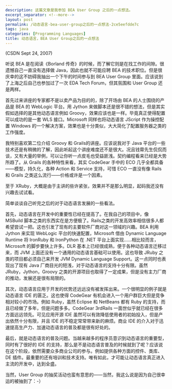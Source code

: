 ```yaml
---
description: 这篇文章是我参加 BEA User Group 之后的一点想法。
excerpt_separator: <!--more-->
layout: post
permalink: /动态语言-bea-user-group之后的一点想法-2ce5eefdde7c
tags: java
categories: [Programming Languages]
title: 动态语言，BEA User Group之后的一点想法
---
```

(CSDN Sept 24, 2007)

听说 BEA 是在阅读《Borland 传奇》的时候，而了解它则是在找工作的间隙。很遗憾自己一直没有选择做 Java，因此也就不可能应聘 BEA 的技术职位。但是很庆幸的这不妨碍我抽出一个下午的时间参与到 BEA User Group 里面。应该说到了上海之后自己也参加过了一次 EDA Tech Forum，但其氛围和 User Group 还是两样。
<!--more-->

首先过来讲座的专家都不是以卖产品为目的的，除了开场由 BEA 的人士围绕的产品是 BEA 的 WebLogic 平台。用 Jython 来做脚本还是很不错的想法，但是其实假如选择的是其他动态语言例如 Groovy，效果应该也是一样。毕竟真正使得配置可以成功的是一套 WLS 接口。Microsoft 同样也将动态语言 JScript 作为操控配置 Windows 的一个解决方案，效果也是十分类似，大大简化了配置服务器之类的工作强度。

我特别喜欢第二位介绍 Groovy 和 Grails的讲座。应该说我对于 Java 平台的一些技术还是有稍微的了解，因此听起这个讲座难度还不是很大。况且钱霄先生侃侃而谈，又有大量的举例，可以让你听一点皮毛也受益匪浅。契约编程看来已经是大势所趋了。从 Grails 的各种特性来看，其实 CodeGear 手中的 ECO 几乎全都具备――模型，持久化，各种 Action 和 Service 支持，可惜 ECO 一直没有像 Rails 和 Grails 之类这么流行――价格或许是一个因素。

至于 XRuby，大概是由于主讲的些许紧张，效果并不是那么明显，起码我还没有兴趣去试试看。

简单谈谈自己听完之后的对于动态语言发展的一些看法。

首先，动态语言在开发中的重要性已经在提高了。在我自己的项目中，像 MSBuild 脚本之类的东西实在是方便极了。Rails之类的开发高效率相信很多人都希望尝试一把。这也引发了现有的主要软件厂商对这一领域的兴趣。BEA 利用 Jython 来实现 WebLogic 平台的快速配置，Microsoft 借由 Dynamic Language Runtime 将 IronRuby 和 IronPython 在 .NET 平台上面实现……相比较而言，Microsoft 的脚步要快上许多。DLR 基本上已经很成熟，便于各种动态语言迁移过来，而 JVM 上面还没有一个通用的动态语言基础可以使用。这也导致 JRuby 之类的项目都必须自己来开发 JVM Dynamic Language Support。这一点同时也表现出了现有 Java 厂商目光的短浅，对于动态语言的支持十分有限。虽然 JRuby，Jython，Groovy 之类的开源项目也取得了一定成果，但是没有主力厂商的推动，发展还是很有局限的。

其次，动态语言应用于开发的优势还远远没有被发挥出来。一个很明显的例子就是动态语言 IDE 的匮乏。这也使得 CodeGear 有机会进入一个用户群巨大但是竞争相对较小的市场。例如 Ruby，虽然 Eclipse 和 NetBeans 都有 Ruby 的支持，而且已经做了多年，但是问题多多。CodeGear 3rdRails 一面世似乎就已经在很多方面远远领先。可见应用开源 IDE 虽然可以有效降低使用者的初始投入，但是产出依然十分有限，并且 IDE 的不稳定常常带来新的麻烦。商业 IDE 的介入对于迅速提高生产力、加速动态语言的普及都是很有好处的。

最后，就是动态语言的普及问题。当越来越多的程序员意识到动态语言的重要型，同时有了很好的 IDE 的支持，那么是不是动态语言普及的时候就到了呢？应该说在这个阶段，依然需要众多商业公司的参与。例如提供各种方面的控件、类库、DE 插件。最重要的还有培训和技术支持。唯有如此，才可能让动态语言真正进入主流的开发中，达到全盛。

当然，User Group 的抽奖活动也蛮有意思的――当然，我这么说是因为自己很幸运的被抽到了：-）
